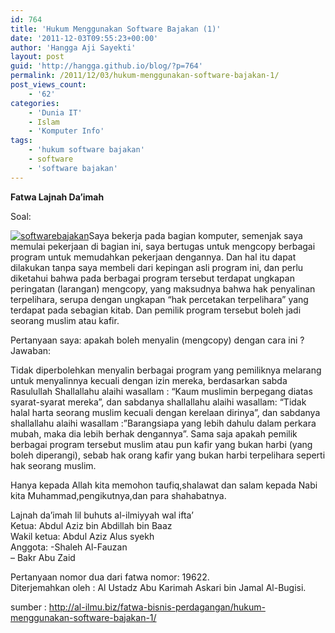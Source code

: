 ```yaml
---
id: 764
title: 'Hukum Menggunakan Software Bajakan (1)'
date: '2011-12-03T09:55:23+00:00'
author: 'Hangga Aji Sayekti'
layout: post
guid: 'http://hangga.github.io/blog/?p=764'
permalink: /2011/12/03/hukum-menggunakan-software-bajakan-1/
post_views_count:
    - '62'
categories:
    - 'Dunia IT'
    - Islam
    - 'Komputer Info'
tags:
    - 'hukum software bajakan'
    - software
    - 'software bajakan'
---
```


**Fatwa Lajnah Da’imah**

Soal:

[![](http://hangga.github.io/blog1/wp-content/uploads/2011/12/softwarebajakan-150x150.jpg "softwarebajakan")](http://hangga.github.io/blog1/wp-content/uploads/2011/12/softwarebajakan.jpg)Saya bekerja pada bagian komputer, semenjak saya memulai pekerjaan di bagian ini, saya bertugas untuk mengcopy berbagai program untuk memudahkan pekerjaan dengannya. Dan hal itu dapat dilakukan tanpa saya membeli dari kepingan asli program ini, dan perlu diketahui bahwa pada berbagai program tersebut terdapat ungkapan peringatan (larangan) mengcopy, yang maksudnya bahwa hak penyalinan terpelihara, serupa dengan ungkapan “hak percetakan terpelihara” yang terdapat pada sebagian kitab. Dan pemilik program tersebut boleh jadi seorang muslim atau kafir.

Pertanyaan saya: apakah boleh menyalin (mengcopy) dengan cara ini ? Jawaban:

Tidak diperbolehkan menyalin berbagai program yang pemiliknya melarang untuk menyalinnya kecuali dengan izin mereka, berdasarkan sabda Rasulullah Shallallahu alaihi wasallam : “Kaum muslimin berpegang diatas syarat-syarat mereka”, dan sabdanya shallallahu alaihi wasallam: “Tidak halal harta seorang muslim kecuali dengan kerelaan dirinya”, dan sabdanya shallallahu alaihi wasallam :”Barangsiapa yang lebih dahulu dalam perkara mubah, maka dia lebih berhak dengannya”. Sama saja apakah pemilik berbagai program tersebut muslim atau pun kafir yang bukan harbi (yang boleh diperangi), sebab hak orang kafir yang bukan harbi terpelihara seperti hak seorang muslim.

Hanya kepada Allah kita memohon taufiq,shalawat dan salam kepada Nabi kita Muhammad,pengikutnya,dan para shahabatnya.

Lajnah da’imah lil buhuts al-ilmiyyah wal ifta’  
Ketua: Abdul Aziz bin Abdillah bin Baaz  
Wakil ketua: Abdul Aziz Alus syekh  
Anggota: -Shaleh Al-Fauzan  
– Bakr Abu Zaid

Pertanyaan nomor dua dari fatwa nomor: 19622.  
Diterjemahkan oleh : Al Ustadz Abu Karimah Askari bin Jamal Al-Bugisi.

sumber : <http://al-ilmu.biz/fatwa-bisnis-perdagangan/hukum-menggunakan-software-bajakan-1/>